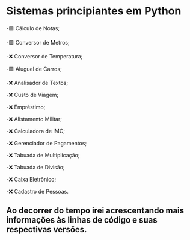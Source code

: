 # Sistemas principiantes em Python


-🟩 Cálculo de Notas;

-🟩 Conversor de Metros;

-❌ Conversor de Temperatura;

-🟩 Aluguel de Carros;

-❌ Analisador de Textos;

-❌ Custo de Viagem;

-❌ Empréstimo;

-❌ Alistamento Militar;

-❌ Calculadora de IMC;

-❌ Gerenciador de Pagamentos;

-❌ Tabuada de Multiplicação;

-❌ Tabuada de Divisão;

-❌ Caixa Eletrônico;

-❌ Cadastro de Pessoas.

## Ao decorrer do tempo irei acrescentando mais informações às linhas de código e suas respectivas versões.
